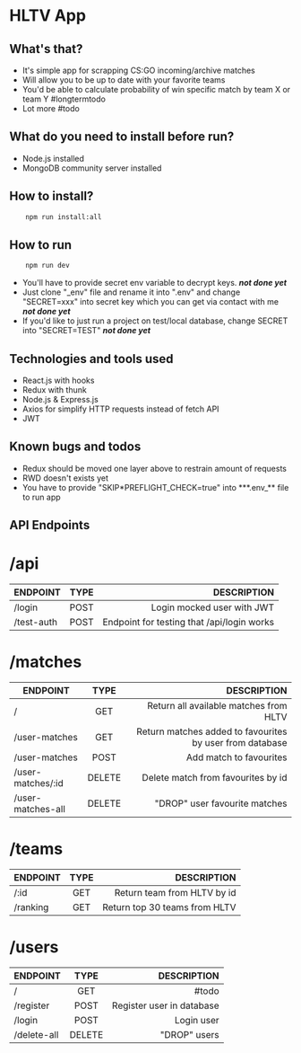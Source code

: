 # HLTV App

## What's that?

- It's simple app for scrapping CS:GO incoming/archive matches
- Will allow you to be up to date with your favorite teams
- You'd be able to calculate probability of win specific match by team X or team Y #longtermtodo
- Lot more #todo

## What do you need to install before run?

- Node.js installed
- MongoDB community server installed

## How to install?

```bash
    npm run install:all
```

## How to run

```bash
    npm run dev
```

- You'll have to provide secret env variable to decrypt keys. **_not done yet_**
- Just clone "\_env" file and rename it into ".env" and change "SECRET=xxx" into secret key which you can get via contact with me **_not done yet_**
- If you'd like to just run a project on test/local database, change SECRET into "SECRET=TEST" **_not done yet_**

## Technologies and tools used

- React.js with hooks
- Redux with thunk
- Node.js & Express.js
- Axios for simplify HTTP requests instead of fetch API
- JWT

## Known bugs and todos

- Redux should be moved one layer above to restrain amount of requests
- RWD doesn't exists yet
- You have to provide "SKIP\*PREFLIGHT_CHECK=true" into \*\*\*.env\_\*\* file to run app

## API Endpoints

# /api

| ENDPOINT   | TYPE |                                DESCRIPTION |
| ---------- | :--: | -----------------------------------------: |
| /login     | POST |                 Login mocked user with JWT |
| /test-auth | POST | Endpoint for testing that /api/login works |

# /matches

| ENDPOINT          |  TYPE  |                                              DESCRIPTION |
| ----------------- | :----: | -------------------------------------------------------: |
| /                 |  GET   |                   Return all available matches from HLTV |
| /user-matches     |  GET   | Return matches added to favourites by user from database |
| /user-matches     |  POST  |                                  Add match to favourites |
| /user-matches/:id | DELETE |                       Delete match from favourites by id |
| /user-matches-all | DELETE |                            "DROP" user favourite matches |

# /teams

| ENDPOINT | TYPE |                   DESCRIPTION |
| -------- | :--: | ----------------------------: |
| /:id     | GET  |   Return team from HLTV by id |
| /ranking | GET  | Return top 30 teams from HLTV |

# /users

| ENDPOINT    |  TYPE  |               DESCRIPTION |
| ----------- | :----: | ------------------------: |
| /           |  GET   |                     #todo |
| /register   |  POST  | Register user in database |
| /login      |  POST  |                Login user |
| /delete-all | DELETE |              "DROP" users |
